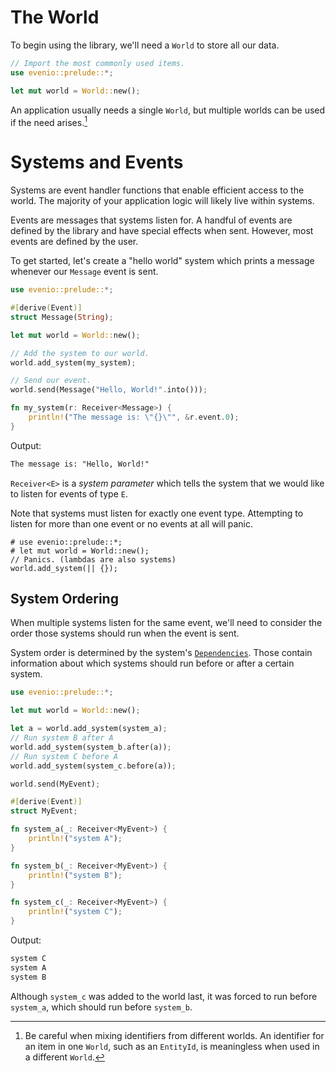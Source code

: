 # The World

To begin using the library, we'll need a `World` to store all our data.

```rust
// Import the most commonly used items.
use evenio::prelude::*;

let mut world = World::new();
```

An application usually needs a single `World`, but multiple worlds can be used if the need arises.[^1]

# Systems and Events

Systems are event handler functions that enable efficient access to the world. The majority of your application logic will likely live within systems.

Events are messages that systems listen for.
A handful of events are defined by the library and have special effects when sent.
However, most events are defined by the user.

To get started, let's create a "hello world" system which prints a message whenever our `Message` event is sent.

```rust
use evenio::prelude::*;

#[derive(Event)]
struct Message(String);

let mut world = World::new();

// Add the system to our world.
world.add_system(my_system);

// Send our event.
world.send(Message("Hello, World!".into()));

fn my_system(r: Receiver<Message>) {
    println!("The message is: \"{}\"", &r.event.0);
}
```

Output:

```txt
The message is: "Hello, World!"
```

`Receiver<E>` is a _system parameter_ which tells the system that we would like to listen for events of type `E`.

Note that systems must listen for exactly one event type. Attempting to listen for more than one event or no events at all will panic.

```should_panic
# use evenio::prelude::*;
# let mut world = World::new();
// Panics. (lambdas are also systems)
world.add_system(|| {});
```

## System Ordering

When multiple systems listen for the same event, we'll need to consider the order those systems should run when the event is sent.

System order is determined by the system's [`Dependencies`]. Those contain information about which systems should run before or after a certain system.

[`Dependencies`]: crate::system::Dependencies

```rust
use evenio::prelude::*;

let mut world = World::new();

let a = world.add_system(system_a);
// Run system B after A
world.add_system(system_b.after(a));
// Run system C before A
world.add_system(system_c.before(a));

world.send(MyEvent);

#[derive(Event)]
struct MyEvent;

fn system_a(_: Receiver<MyEvent>) {
    println!("system A");
}

fn system_b(_: Receiver<MyEvent>) {
    println!("system B");
}

fn system_c(_: Receiver<MyEvent>) {
    println!("system C");
}
```

Output:

```txt
system C
system A
system B
```

Although `system_c` was added to the world last, it was forced to run before `system_a`, which should run before `system_b`.

[^1]: Be careful when mixing identifiers from different worlds. An identifier for an item in one `World`, such as an `EntityId`, is meaningless when used in a different `World`.
